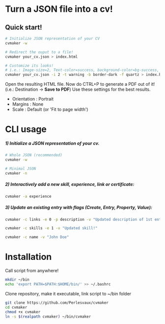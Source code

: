 # Turn a JSON file into a cv! 

## Quick start!
```bash
# Initialize JSON representation of your CV 
cvmaker -w

# Redirect the ouput to a file!
cvmaker your_cv.json > index.html

# Customize its looks!
# i.e.: Image-size=2, Text-color=success, background-color=bg-success, flavor=quartz
cvmaker your_cv.json -i 2 -t warning -b border-dark -f quartz > index.html
```

Open the resulting HTML file. Now do CTRL+P to generate a PDF out of it! (i.e.: Destination -> **Save to PDF**) 
Use these settings for the best results.
- Orientation : Portrait
- Margins : None
- Scale : Default (or 'Fit to page width')


# CLI usage
##### 1) Initialize a JSON representation of your cv.
```bash
# Whole JSON (recommended)
cvmaker -w 
```

```bash
# Minimal JSON
cvmaker -n  
```

##### 2) Interactively add a new skill, experience, link or certificate:
```bash
cvmaker -a experience
```
##### 3) Update an existing entry with flags (Create, Entry, Property, Value):
```bash
cvmaker -c links -e 0 -p description -v "Updated description of 1st entry at links section"
```

```bash
cvmaker -c skills -e 1 -v "Updated skill!"
```

```bash
cvmaker -c name -v "John Doe"
```

# Installation
Call script from anywhere!
```bash
mkdir ~/bin
echo 'export PATH=$PATH:$HOME/bin/' >> ~/.bashrc
```

Clone repository, make it executable, link script to ~/bin folder
```bash
git clone https://github.com/Perlesvaux/cvmaker
cd cvmaker
chmod +x cvmaker
ln -s $(realpath cvmaker) ~/bin/cvmaker

```

